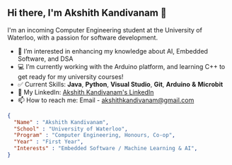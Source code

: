 
## Hi there, I'm Akshith Kandivanam 👋 

I'm an incoming Computer Engineering student at the University of Waterloo, with a passion for software development.
- 💭 I’m interested in enhancing my knowledge about AI, Embedded Software, and DSA
- 💻 I’m currently working with the Arduino platform, and learning C++ to get ready for my university courses!
- ✅ Current Skills: **Java**, **Python**, **Visual Studio**, **Git**, **Arduino** **&** **Microbit**
- 🤝 My LinkedIn: [Akshith Kandivanam's LinkedIn](https://www.linkedin.com/in/akshith-kandivanam/)
- 📫 How to reach me: Email - akshithkandivanam@gmail.com

```json
{
  "Name" : "Akshith Kandivanam",
  "School" : "University of Waterloo",
  "Program" : "Computer Engineering, Honours, Co-op",
  "Year" : "First Year",
  "Interests" : "Embedded Software / Machine Learning & AI",
}
```

<!---
akkik04/akkik04 is a ✨ special ✨ repository because its `README.md` (this file) appears on your GitHub profile.
You can click the Preview link to take a look at your changes.
--->
